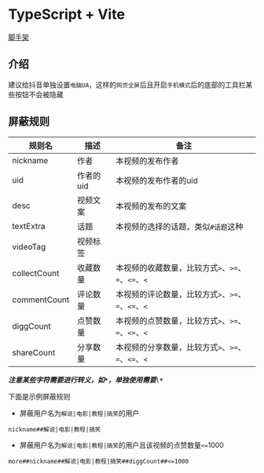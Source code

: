 # TypeScript + Vite

[脚手架](https://github.com/lisonge/vite-plugin-monkey)

## 介绍

建议给抖音单独设置`电脑UA`，这样的`网页全屏`后且开启`手机模式`后的底部的工具栏某些按钮不会被隐藏

## 屏蔽规则

| 规则名       | 描述      | 备注                                                |
| ------------ | --------- | --------------------------------------------------- |
| nickname     | 作者      | 本视频的发布作者                                    |
| uid          | 作者的uid | 本视频的发布作者的uid                               |
| desc         | 视频文案  | 本视频的发布的文案                                  |
| textExtra    | 话题      | 本视频的选择的话题，类似`#话题`这种                 |
| videoTag     | 视频标签  |                                                     |
| collectCount | 收藏数量  | 本视频的收藏数量，比较方式`>`、`>=`、`=`、`<=`、`<` |
| commentCount | 评论数量  | 本视频的评论数量，比较方式`>`、`>=`、`=`、`<=`、`<` |
| diggCount    | 点赞数量  | 本视频的点赞数量，比较方式`>`、`>=`、`=`、`<=`、`<` |
| shareCount   | 分享数量  | 本视频的分享数量，比较方式`>`、`>=`、`=`、`<=`、`<` |

***注意某些字符需要进行转义，如`*`，单独使用需要`\*`***

下面是示例屏蔽规则

* 屏蔽用户名为`解说|电影|教程|搞笑`的用户

```text
nickname##解说|电影|教程|搞笑
```

* 屏蔽用户名为`解说|电影|教程|搞笑`的用户且该视频的点赞数量`<=`1000

```text
more##nickname##解说|电影|教程|搞笑##diggCount##<=1000
```
